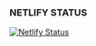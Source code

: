 ### NETLIFY STATUS
[![Netlify Status](https://api.netlify.com/api/v1/badges/b93276f5-69e6-4b01-b643-36f7a3f3bcfb/deploy-status)](https://app.netlify.com/sites/emejulu-portfolio/deploys)
